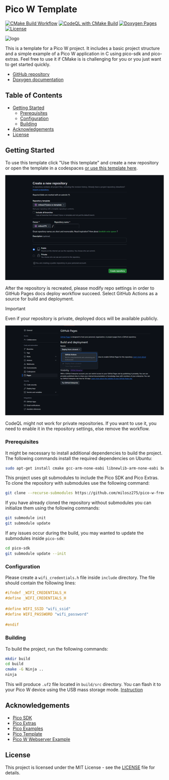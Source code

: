 # Pico W Template

[![CMake Build Workflow](https://github.com/milosz275/pico-w-freertos/actions/workflows/cmake.yml/badge.svg)](https://github.com/milosz275/pico-w-freertos/actions/workflows/cmake.yml)
[![CodeQL with CMake Build](https://github.com/milosz275/pico-w-freertos/actions/workflows/codeql.yml/badge.svg)](https://github.com/milosz275/pico-w-freertos/actions/workflows/codeql.yml)
[![Doxygen Pages](https://github.com/milosz275/pico-w-freertos/actions/workflows/doxygen-pages.yml/badge.svg)](https://github.com/milosz275/pico-w-freertos/actions/workflows/doxygen-pages.yml)
[![License](https://img.shields.io/github/license/milosz275/pico-w-freertos)](/LICENSE)

![logo](assets/logo.png)

This is a template for a Pico W project. It includes a basic project structure and a simple example of a Pico W application in C using pico-sdk and pico-extras. Feel free to use it if CMake is is challenging for you or you just want to get started quickly.

- [GitHub repository](https://github.com/milosz275/pico-w-freertos)
- [Doxygen documentation](https://milosz275.github.io/pico-w-freertos/)

## Table of Contents

- [Getting Started](#getting-started)
  - [Prerequisites](#prerequisites)
  - [Configuration](#configuration)
  - [Building](#building)
- [Acknowledgements](#acknowledgements)
- [License](#license)

## Getting Started

To use this template click "Use this template" and create a new repository or open the template in a codespaces [or use this template here](https://github.com/new?template_name=pico-w-freertos&template_owner=milosz275).

![use template screen](assets/use-template.png)

After the repository is recreated, please modify repo settings in order to GitHub Pages docs deploy workflow succeed. Select GitHub Actions as a source for build and deployment.

> [!IMPORTANT]
> Even if your repository is private, deployed docs will be available publicly.

![github pages](assets/pages-settings.png)

CodeQL might not work for private repositories. If you want to use it, you need to enable it in the repository settings, else remove the workflow.

### Prerequisites

It might be necessary to install additional dependencies to build the project. The following commands install the required dependencies on Ubuntu:

```bash
sudo apt-get install cmake gcc-arm-none-eabi libnewlib-arm-none-eabi build-essential ninja-build
```

This project uses git submodules to include the Pico SDK and Pico Extras. To clone the repository with submodules use the following command:

```bash
git clone --recurse-submodules https://github.com/milosz275/pico-w-freertos.git
```

If you have already cloned the repository without submodules you can initialize them using the following commands:

```bash
git submodule init
git submodule update
```

If any issues occur during the build, you may wanted to update the submodules inside `pico-sdk`:

```bash
cd pico-sdk
git submodule update --init
```

### Configuration

Please create a `wifi_credentials.h` file inside `include` directory. The file should contain the following lines:

```c
#ifndef _WIFI_CREDENTIALS_H
#define _WIFI_CREDENTIALS_H

#define WIFI_SSID "wifi_ssid"
#define WIFI_PASSWORD "wifi_password"

#endif
```

### Building

To build the project, run the following commands:

```bash
mkdir build
cd build
cmake -G Ninja ..
ninja
```

This will produce `.uf2` file located in `build/src` directory. You can flash it to your Pico W device using the USB mass storage mode. [Instruction](https://youtu.be/d-karKb53og?si=i1do_1Gk_GdIMxir)

## Acknowledgements

- [Pico SDK](https://github.com/raspberrypi/pico-sdk)
- [Pico Extras](https://github.com/raspberrypi/pico-extras)
- [Pico Examples](https://github.com/raspberrypi/pico-examples)
- [Pico Template](https://github.com/modmuss50/pico-template)
- [Pico W Webserver Example](https://github.com/krzmaz/pico-w-webserver-example)

## License

This project is licensed under the MIT License - see the [LICENSE](https://github.com/milosz275/pico-w-freertos/blob/main/LICENSE) file for details.
